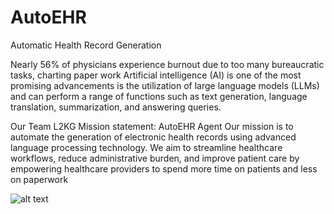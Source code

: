 # AutoEHR
Automatic Health Record Generation

Nearly 56% of physicians experience burnout due to too many bureaucratic tasks, charting paper work
Artificial intelligence (AI) is one of the most promising advancements is the utilization of large language models (LLMs) and can perform a range of functions such as text generation, language translation, summarization, and answering queries.

Our Team L2KG
Mission statement: AutoEHR Agent
Our mission is to automate the generation of electronic health records using advanced language processing technology. We aim to streamline healthcare workflows, reduce administrative burden, and improve patient care by empowering healthcare providers to spend more time on patients and less on paperwork


![alt text]([http://url/to/img.png](https://drive.google.com/drive/recent?dmr=1&ec=wgc-drive-hero-goto))
